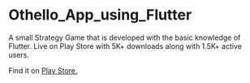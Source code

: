 # Othello_App_using_Flutter

A small Strategy Game that is developed with the basic knowledge of Flutter. Live on Play Store with 5K+ downloads along with 1.5K+ active users.


Find it on [Play Store.](https://play.google.com/store/apps/details?id=com.srikanth7785.othello)
